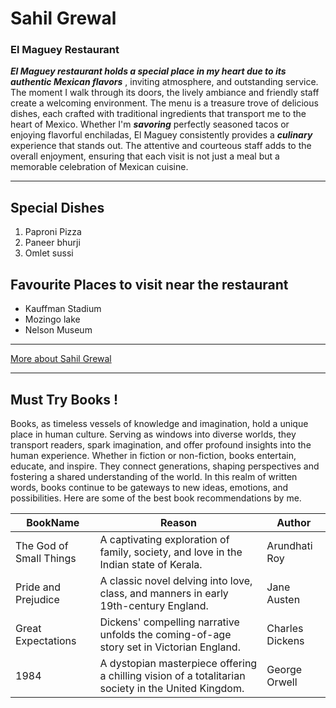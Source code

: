 # Sahil Grewal
### El Maguey Restaurant

***El Maguey restaurant holds a special place in my heart due to its authentic Mexican flavors*** , inviting atmosphere, and outstanding service. The moment I walk through its doors, the lively ambiance and friendly staff create a welcoming environment. The menu is a treasure trove of delicious dishes, each crafted with traditional ingredients that transport me to the heart of Mexico. Whether I'm ***savoring*** perfectly seasoned tacos or enjoying flavorful enchiladas, El Maguey consistently provides a ***culinary*** experience that stands out. The attentive and courteous staff adds to the overall enjoyment, ensuring that each visit is not just a meal but a memorable celebration of Mexican cuisine.

---

## Special Dishes

1. Paproni Pizza
2. Paneer bhurji
3. Omlet sussi

## Favourite Places to visit near the restaurant

- Kauffman Stadium
- Mozingo lake
- Nelson Museum

---
[More about Sahil Grewal](/MyMedia.md)

---
## Must Try Books !

Books, as timeless vessels of knowledge and imagination, hold a unique place in human culture. Serving as windows into diverse worlds, they transport readers, spark imagination, and offer profound insights into the human experience. Whether in fiction or non-fiction, books entertain, educate, and inspire. They connect generations, shaping perspectives and fostering a shared understanding of the world. In this realm of written words, books continue to be gateways to new ideas, emotions, and possibilities. Here are some of the best book recommendations by me.

| BookName | Reason | Author |
| ------------- | ------------- | -------- |
| The God of Small Things  | A captivating exploration of family, society, and love in the Indian state of Kerala. | Arundhati Roy |
| Pride and Prejudice  | A classic novel delving into love, class, and manners in early 19th-century England.  | Jane Austen |
| Great Expectations  |  Dickens' compelling narrative unfolds the coming-of-age story set in Victorian England.  | Charles Dickens |
| 1984 |  A dystopian masterpiece offering a chilling vision of a totalitarian society in the United Kingdom.  | George Orwell |

